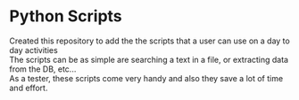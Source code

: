 # Python Scripts
Created this repository to add the the scripts that a user can use on a day to day activities
<br>The scripts can be as simple are searching a text in a file, or extracting data from the DB, etc...</br>
As a tester, these scripts come very handy and also they save a lot of time and effort.
